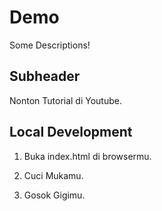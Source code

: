 # Demo

 Some Descriptions!

## Subheader

Nonton Tutorial di Youtube.

## Local Development

1. Buka index.html di browsermu.

2. Cuci Mukamu.

3. Gosok Gigimu.
